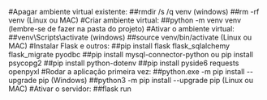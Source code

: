 #Apagar ambiente virtual existente:
	##rmdir /s /q venv (windows)
 	##rm -rf venv (Linux ou MAC)
#Criar ambiente virtual:
	##python -m venv venv (lembre-se de fazer na pasta do projeto)
#Ativar o ambiente virtual:
	##venv\Scripts\activate (windows)
	##source venv/bin/activate (Linux ou MAC)
#Instalar Flask e outros:
	##pip install flask flask_sqlalchemy flask_migrate pyodbc
	##pip install mysql-connector-python ou pip install psycopg2
	##pip install python-dotenv
	##pip install pyside6 requests openpyxl
#Rodar a aplicação primeira vez:
	##python.exe -m pip install --upgrade pip (Windows)
	##python3 -m pip install --upgrade pip (Linux ou MAC)
#Ativar o servidor:
	##flask run
